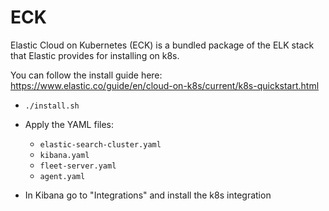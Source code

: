 # ECK

Elastic Cloud on Kubernetes (ECK) is a bundled package of the ELK stack that Elastic provides for installing on k8s.

You can follow the install guide here: https://www.elastic.co/guide/en/cloud-on-k8s/current/k8s-quickstart.html

- `./install.sh`
- Apply the YAML files:

  - `elastic-search-cluster.yaml`
  - `kibana.yaml`
  - `fleet-server.yaml`
  - `agent.yaml`

- In Kibana go to "Integrations" and install the k8s integration
